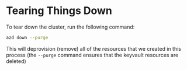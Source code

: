 # Tearing Things Down

To tear down the cluster, run the following command:

```bash
azd down --purge
```

This will deprovision (remove) all of the resources that we created in this process (the `--purge` command ensures that the keyvault resources are deleted)